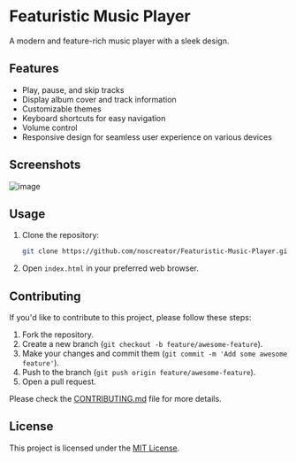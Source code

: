 # Featuristic Music Player

A modern and feature-rich music player with a sleek design.

## Features

- Play, pause, and skip tracks
- Display album cover and track information
- Customizable themes
- Keyboard shortcuts for easy navigation
- Volume control
- Responsive design for seamless user experience on various devices

## Screenshots
![image](https://github.com/user-attachments/assets/5ea3f9d4-fce5-4dee-a560-39e17512c7dc)

## Usage

1. Clone the repository:

   ```bash
   git clone https://github.com/noscreator/Featuristic-Music-Player.git
   ```

2. Open `index.html` in your preferred web browser.

## Contributing

If you'd like to contribute to this project, please follow these steps:

1. Fork the repository.
2. Create a new branch (`git checkout -b feature/awesome-feature`).
3. Make your changes and commit them (`git commit -m 'Add some awesome feature'`).
4. Push to the branch (`git push origin feature/awesome-feature`).
5. Open a pull request.

Please check the [CONTRIBUTING.md](CONTRIBUTING.md) file for more details.

## License

This project is licensed under the [MIT License](LICENSE).
